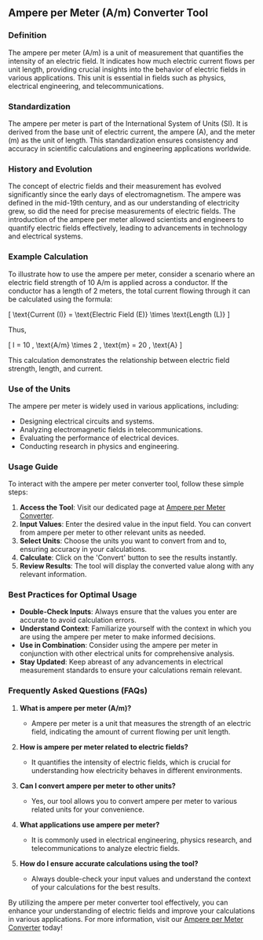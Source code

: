 ## Ampere per Meter (A/m) Converter Tool

### Definition
The ampere per meter (A/m) is a unit of measurement that quantifies the intensity of an electric field. It indicates how much electric current flows per unit length, providing crucial insights into the behavior of electric fields in various applications. This unit is essential in fields such as physics, electrical engineering, and telecommunications.

### Standardization
The ampere per meter is part of the International System of Units (SI). It is derived from the base unit of electric current, the ampere (A), and the meter (m) as the unit of length. This standardization ensures consistency and accuracy in scientific calculations and engineering applications worldwide.

### History and Evolution
The concept of electric fields and their measurement has evolved significantly since the early days of electromagnetism. The ampere was defined in the mid-19th century, and as our understanding of electricity grew, so did the need for precise measurements of electric fields. The introduction of the ampere per meter allowed scientists and engineers to quantify electric fields effectively, leading to advancements in technology and electrical systems.

### Example Calculation
To illustrate how to use the ampere per meter, consider a scenario where an electric field strength of 10 A/m is applied across a conductor. If the conductor has a length of 2 meters, the total current flowing through it can be calculated using the formula:

\[ \text{Current (I)} = \text{Electric Field (E)} \times \text{Length (L)} \]

Thus, 

\[ I = 10 \, \text{A/m} \times 2 \, \text{m} = 20 \, \text{A} \]

This calculation demonstrates the relationship between electric field strength, length, and current.

### Use of the Units
The ampere per meter is widely used in various applications, including:
- Designing electrical circuits and systems.
- Analyzing electromagnetic fields in telecommunications.
- Evaluating the performance of electrical devices.
- Conducting research in physics and engineering.

### Usage Guide
To interact with the ampere per meter converter tool, follow these simple steps:
1. **Access the Tool**: Visit our dedicated page at [Ampere per Meter Converter](https://www.inayam.co/unit-converter/electric_current).
2. **Input Values**: Enter the desired value in the input field. You can convert from ampere per meter to other relevant units as needed.
3. **Select Units**: Choose the units you want to convert from and to, ensuring accuracy in your calculations.
4. **Calculate**: Click on the 'Convert' button to see the results instantly.
5. **Review Results**: The tool will display the converted value along with any relevant information.

### Best Practices for Optimal Usage
- **Double-Check Inputs**: Always ensure that the values you enter are accurate to avoid calculation errors.
- **Understand Context**: Familiarize yourself with the context in which you are using the ampere per meter to make informed decisions.
- **Use in Combination**: Consider using the ampere per meter in conjunction with other electrical units for comprehensive analysis.
- **Stay Updated**: Keep abreast of any advancements in electrical measurement standards to ensure your calculations remain relevant.

### Frequently Asked Questions (FAQs)

1. **What is ampere per meter (A/m)?**
   - Ampere per meter is a unit that measures the strength of an electric field, indicating the amount of current flowing per unit length.

2. **How is ampere per meter related to electric fields?**
   - It quantifies the intensity of electric fields, which is crucial for understanding how electricity behaves in different environments.

3. **Can I convert ampere per meter to other units?**
   - Yes, our tool allows you to convert ampere per meter to various related units for your convenience.

4. **What applications use ampere per meter?**
   - It is commonly used in electrical engineering, physics research, and telecommunications to analyze electric fields.

5. **How do I ensure accurate calculations using the tool?**
   - Always double-check your input values and understand the context of your calculations for the best results.

By utilizing the ampere per meter converter tool effectively, you can enhance your understanding of electric fields and improve your calculations in various applications. For more information, visit our [Ampere per Meter Converter](https://www.inayam.co/unit-converter/electric_current) today!